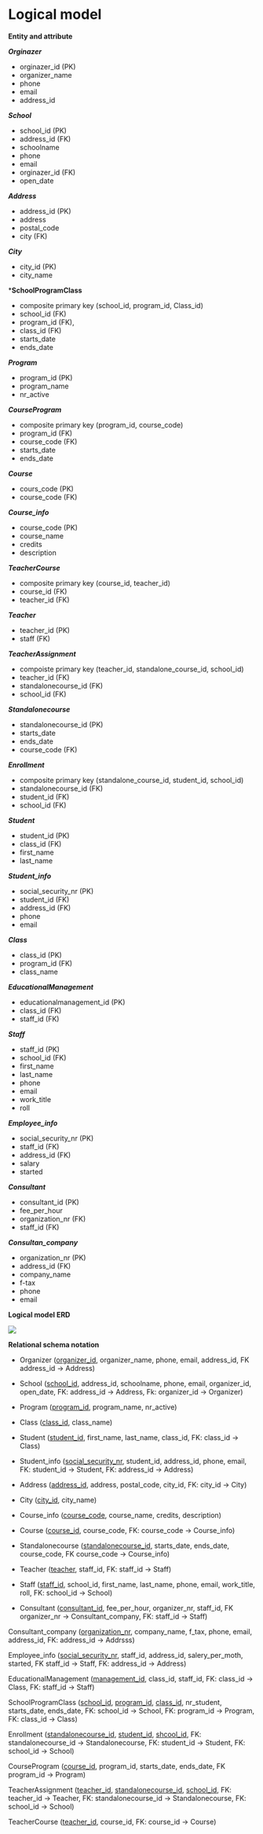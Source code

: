 # Logical model

**Entity and attribute**

***Orginazer***
- orginazer_id (PK)
- organizer_name
- phone
- email
- address_id


***School***
- school_id (PK)
- address_id (FK)
- schoolname
- phone
- email
- orginazer_id (FK)
- open_date

***Address***
- address_id (PK)
- address
- postal_code
- city (FK)


***City***
- city_id (PK)
- city_name

***SchoolProgramClass**
- composite primary key (school_id, program_id, Class_id)
- school_id (FK)
- program_id (FK),
- class_id (FK)
- starts_date
- ends_date

***Program***
- program_id (PK)
- program_name
- nr_active

***CourseProgram***
- composite primary key (program_id, course_code)
- program_id (FK)
- course_code (FK)
- starts_date
- ends_date

***Course***
- cours_code (PK)
- course_code (FK)


***Course_info***
- course_code (PK)
- course_name
- credits
- description



***TeacherCourse***
- composite primary key (course_id, teacher_id)
- course_id (FK)
- teacher_id (FK)

***Teacher***
- teacher_id (PK)
- staff (FK)


***TeacherAssignment***
- compoiste primary key (teacher_id, standalone_course_id, school_id)
- teacher_id (FK)
- standalonecourse_id (FK)
- school_id (FK)

***Standalonecourse***
- standalonecourse_id (PK)
- starts_date
- ends_date
- course_code (FK)


***Enrollment***
- composite primary key (standalone_course_id, student_id, school_id)
- standalonecourse_id (FK)
- student_id (FK)
- school_id (FK)

***Student***
- student_id (PK)
- class_id (FK)
- first_name
- last_name


***Student_info***
- social_security_nr (PK)
- student_id (FK)
- address_id (FK)
- phone
- email

***Class***
- class_id (PK)
- program_id (FK)
- class_name


***EducationalManagement***
- educationalmanagement_id (PK)
- class_id (FK)
- staff_id (FK)


***Staff***
- staff_id (PK)
- school_id (FK)
- first_name
- last_name
- phone
- email
- work_title
- roll

***Employee_info***
- social_security_nr (PK) 
- staff_id (FK)
- address_id (FK)
- salary
- started

***Consultant***
- consultant_id (PK)
- fee_per_hour
- organization_nr (FK)
- staff_id (FK)


***Consultan_company***
- organization_nr (PK)
- address_id (FK)
- company_name
- f-tax
- phone
- email


**Logical model ERD**

<img src = "assets/yh_labb_logical_erd.png">

**Relational schema notation**
- Organizer (<u>organizer_id</u>, organizer_name, phone, email, address_id, FK address_id -> Address)

- School (<u>school_id</u>, address_id, schoolname, phone, email, organizer_id, open_date, FK: address_id -> Address, Fk: organizer_id -> Organizer)

- Program (<u>program_id</u>, program_name, nr_active)

- Class (<u>class_id</u>, class_name)

- Student (<u>student_id</u>, first_name, last_name, class_id, FK: class_id -> Class)

- Student_info (<u>social_security_nr</u>, student_id, address_id, phone, email, FK: student_id -> Student, FK: address_id -> Address)

- Address (<u>address_id</u>, address, postal_code, city_id, FK: city_id -> City)

- City (<u>city_id</u>, city_name)

- Course_info (<u>course_code</u>, course_name, credits, description)

- Course (<u>course_id</u>, course_code, FK: course_code -> Course_info)

- Standalonecourse (<u>standalonecourse_id</u>, starts_date, ends_date, course_code, FK course_code -> Course_info)

- Teacher (<u>teacher</u>, staff_id, FK: staff_id -> Staff)

- Staff (<u>staff_id</u>, school_id, first_name, last_name, phone, email, work_title, roll, FK: school_id -> School)

- Consultant (<u>consultant_id</u>, fee_per_hour, organizer_nr, staff_id, FK organizer_nr -> Consultant_company, FK: staff_id -> Staff)

Consultant_company (<u>organization_nr</u>, company_name, f_tax, phone, email, address_id, FK: address_id -> Addrsss)

Employee_info (<u>social_security_nr</u>, staff_id, address_id, salery_per_moth, started, FK staff_id -> Staff, FK: address_id -> Address)

EducationalManagement (<u>management_id</u>, class_id, staff_id, FK: class_id -> Class, FK: staff_id -> Staff)

SchoolProgramClass (<u>school_id</u>, <u>program_id</u>, <u>class_id</u>, nr_student, starts_date, ends_date, FK: school_id -> School, FK: program_id -> Program, FK: class_id -> Class)

Enrollment (<u>standalonecourse_id</u>, <u>student_id</u>, <u>shcool_id</u>, FK: standalonecourse_id -> Standalonecourse, FK: student_id -> Student, FK: school_id -> School)

CourseProgram (<u>course_id</U>, program_id, starts_date, ends_date, FK program_id -> Program)

TeacherAssignment (<u>teacher_id</u>, <u>standalonecourse_id</u>, <u>school_id</u>, FK: teacher_id -> Teacher, FK: standalonecourse_id -> Standalonecourse, FK: school_id -> School)

TeacherCourse (<u>teacher_id</u>, course_id, FK: course_id -> Course)
